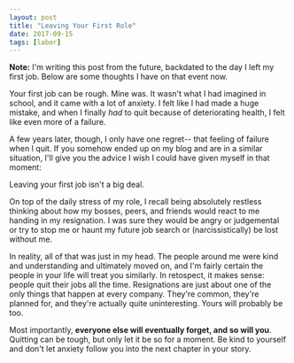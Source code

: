 ```yaml
---
layout: post
title: "Leaving Your First Role"
date: 2017-09-15
tags: [labor]
---
```


<p class="note">
<b>Note:</b> I'm writing this post from the future, backdated to the day I left my first job. Below are some thoughts I have on that event now.
</p>

Your first job can be rough. Mine was. It wasn't what I had imagined in school, and it came with a lot of anxiety. I felt like I had made a huge mistake, and when I finally _had_ to quit because of deteriorating health, I felt like even more of a failure.

A few years later, though, I only have one regret-- that feeling of failure when I quit. If you somehow ended up on my blog and are in a similar situation, I'll give you the advice I wish I could have given myself in that moment:

Leaving your first job isn't a big deal.

On top of the daily stress of my role, I recall being absolutely restless thinking about how my bosses, peers, and friends would react to me handing in my resignation. I was sure they would be angry or judgemental or try to stop me or haunt my future job search or (narcissistically) be lost without me.

In reality, all of that was just in my head. The people around me were kind and understanding and ultimately moved on, and I'm fairly certain the people in your life will treat you similarly. In retospect, it makes sense: people quit their jobs all the time. Resignations are just about one of the only things that happen at every company. They're common, they're planned for, and they're actually quite uninteresting. Yours will probably be too.

Most importantly, **everyone else will eventually forget, and so will you**. Quitting can be tough, but only let it be so for a moment. Be kind to yourself and don't let anxiety follow you into the next chapter in your story.
